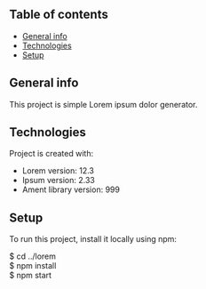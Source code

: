 ## Table of contents

* [General info](##general-info)
* [Technologies](##technologies)
* [Setup](##setup)

## General info
This project is simple Lorem ipsum dolor generator.

## Technologies
Project is created with:
* Lorem version: 12.3
* Ipsum version: 2.33
* Ament library version: 999

## Setup

To run this project, install it locally using npm:

$ cd ../lorem <br>
$ npm install <br>
$ npm start
